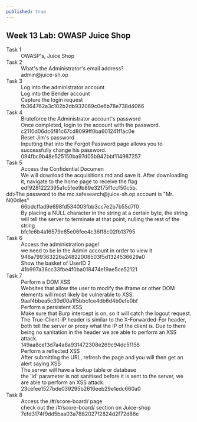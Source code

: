```yaml
---
published: true
---
```



## Week 13 Lab: OWASP Juice Shop

<dl>
  <dt>Task 1</dt>
  <dd>OWASP's, Juice Shop</dd>
 
  <dt>Task 2</dt>
  <dd>What's the Administrator's email address?</dd>
  <dd> admin@juice-sh.op</dd>
  <dt>Task 3</dt>
  <dd> Log into the administrator account</dd>
 
  <dd>Log into the Bender account</dd>
  <dd>Capture the login request </dd>
 
  <dd>fb364762a3c102b2db932069c0e6b78e738d4066</dd>

  <dt>Task 4</dt>
  <dd>Bruteforce the Administrator account's password</dd>
 
  <dd>Once completed, login to the account with the password.</dd>
 
  <dd>c2110d06dc6f81c67cd8099ff0ba601241f1ac0e</dd>

  <dd>Reset Jim's password</dd>
 
  <dd>Inputting that into the Forgot Password page allows you to successfully change his password.</dd>

  <dd>094fbc9b48e525150ba97d05b942bbf114987257</dd>
  
  <dt>Task 5</dt>
  
  <dd>Access the Confidential Documen</dd>

  <dd>We will download the acquisitions.md and save it. After downloading it, navigate to the home page to receive the flag</dd>
 
  <dd>edf9281222395a1c5fee9b89e32175f1ccf50c5b.</dd>
  dd>The password to the mc.safesearch@juice-sh.op account is "Mr. N00dles"</dd>
 
  <dd>66bdcffad9e698fd534003fbb3cc7e2b7b55d7f0</dd>
    <dd> By placing a NULL character in the string at a certain byte, the string will tell the server to terminate at that point, nulling the rest of the string</dd>
 
  <dd>bfc1e6b4a16579e85e06fee4c36ff8c02fb13795</dd>
  
 <dt>Task 6</dt>
 
 <dd>Access the administration page!</dd>
 
  <dd>we need to be in the Admin account in order to view it</dd>
 
  <dd>946a799363226a24822008503f5d1324536629a0</dd>

  <dd>Show the basket of UserID 2</dd>
  <dd>41b997a36cc33fbe4f0ba018474e19ae5ce52121</dd>
  
  <dt>Task 7</dt>
  <dd>Perform a DOM XSS</dd>
 
  <dd>Websites that allow the user to modify the iframe or other DOM elements will most likely be vulnerable to XSS.</dd>

  <dd>9aaf4bbea5c30d00a1f5bbcfce4db6d4b0efe0bf</dd>
  
  <dd>Perform a persistent XSS</dd>

  <dd>Make sure that Burp intercept is on, so it will catch the logout request.</dd>
 
  <dd>The True-Client-IP  header is similar to the X-Forwarded-For header, both tell the server or proxy what the IP of the client is. Due to there being no sanitation in the header we are able to perform an XSS attack.</dd>

  <dd>149aa8ce13d7a4a8a931472308e269c94dc5f156</dd>
  
  <dd>Perform a reflected XSS</dd>
 
  <dd>After submitting the URL, refresh the page and you will then get an alert saying XSS</dd>
 
  <dd>The server will have a lookup table or database </dd>

  <dd>the 'id' parameter is not sanitised before it is sent to the server, we are able to perform an XSS attack. </dd>
  <dd>23cefee1527bde039295b2616eeb29e1edc660a0</dd>
  
  <dt>Task 8</dt>
  <dd>Access the /#/score-board/ page</dd>
 
  <dd>check out the /#/score-board/ section on Juice-shop</dd>

  <dd>7efd3174f9dd5baa03a7882027f2824d2f72d86e</dd>
  
  
 
</dl>
